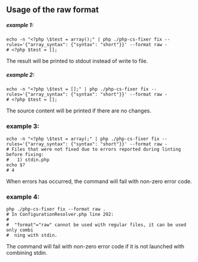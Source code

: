 Usage of the raw format
---

##### example 1:
```
echo -n "<?php \$test = array();" | php ./php-cs-fixer fix --rules='{"array_syntax": {"syntax": "short"}}' --format raw -
# <?php $test = [];
```

The result will be printed to stdout instead of write to file.

##### example 2:
```
echo -n "<?php \$test = [];" | php ./php-cs-fixer fix --rules='{"array_syntax": {"syntax": "short"}}' --format raw -
# <?php $test = [];
```

The source content will be printed if there are no changes.

### example 3:
```
echo -n "<?php \$test = array(;" | php ./php-cs-fixer fix --rules='{"array_syntax": {"syntax": "short"}}' --format raw -
# Files that were not fixed due to errors reported during linting before fixing:
#   1) stdin.php
echo $?
# 4
```

When errors has occurred, the command will fail with non-zero error code.

### example 4:
```
php ./php-cs-fixer fix --format raw .
# In ConfigurationResolver.php line 292:
#
#  "format"="raw" cannot be used with regular files, it can be used only combi
#  ning with stdin.
```

The command will fail with non-zero error code if it is not launched with combining stdin.
